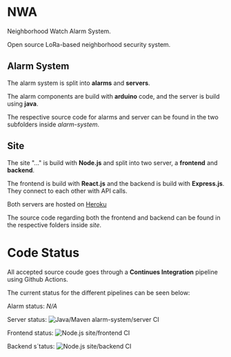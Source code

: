 # NWA

Neighborhood Watch Alarm System. 

Open source LoRa-based neighborhood security system.

## Alarm System

The alarm system is split into **alarms** and **servers**.

The alarm components are build with **arduino** code, and the server is build using **java**.

The respective source code for alarms and server can be found in the two subfolders inside *alarm-system*.

## Site

The site "..." is build with **Node.js** and split into two server, a **frontend** and **backend**.

The frontend is build with **React.js** and the backend is build with **Express.js**.
They connect to each other with API calls.

Both servers are hosted on [Heroku](https://www.Heroku.com)

The source code regarding both the frontend and backend can be found in the respective folders inside *site*.

# Code Status

All accepted source coude goes through a **Continues Integration** pipeline using Github Actions.

The current status for the different pipelines can be seen below:

Alarm status:
*N/A*

Server status:
![Java/Maven alarm-system/server CI](https://github.com/simoneengelbr/nwa/workflows/Java/Maven%20alarm-system/server%20CI/badge.svg)

Frontend status:
![Node.js site/frontend CI](https://github.com/simoneengelbr/nwa/workflows/Node.js%20site/frontend%20CI/badge.svg)

Backend s´tatus:
![Node.js site/backend CI](https://github.com/simoneengelbr/nwa/workflows/Node.js%20site/backend%20CI/badge.svg)